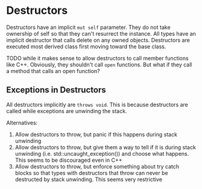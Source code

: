 # Destructors

Destructors have an implicit `mut self` parameter.  They do not take ownership of self so that they can't resurrect the instance.  All types have an implicit destructor that calls delete on any owned objects.  Destructors are executed most derived class first moving toward the base class.

TODO while it makes sense to allow destructors to call member functions like C++.  Obviously, they shouldn't call `open` functions.  But what if they call a method that calls an open function? 

## Exceptions in Destructors

All destructors implicitly are `throws void`.  This is because destructors are called while exceptions are unwinding the stack.

Alternatives:

  1. Allow destructors to throw, but panic if this happens during stack unwinding
  2. Allow destructors to throw, but give them a way to tell if it is during stack unwinding (i.e. std::uncaught_exception()) and choose what happens.  This seems to be discouraged even in C++
  3. Allow destructors to throw, but enforce something about try catch blocks so that types with destructors that throw can never be destructed by stack unwinding.  This seems very restrictive